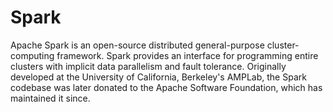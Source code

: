 # Spark
Apache Spark is an open-source distributed general-purpose cluster-computing framework. Spark provides an interface for programming entire clusters with implicit data parallelism and fault tolerance. Originally developed at the University of California, Berkeley's AMPLab, the Spark codebase was later donated to the Apache Software Foundation, which has maintained it since.
